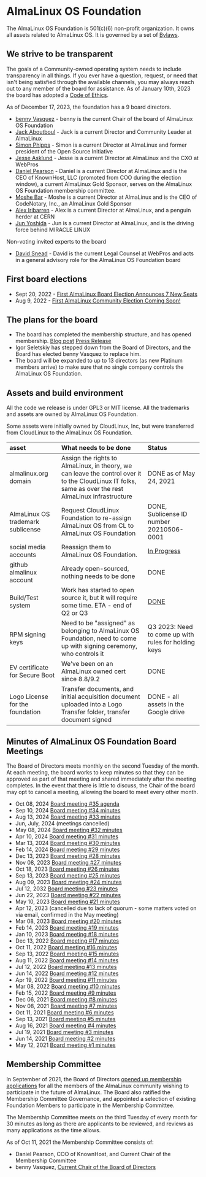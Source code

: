 # AlmaLinux OS Foundation

The AlmaLinux OS Foundation is 501(c)(6) non-profit organization. It owns all assets related to AlmaLinux OS. It is governed by a set of [Bylaws](https://almalinux.org/p/foundation-bylaws/). 

## We strive to be transparent

The goals of a Community-owned operating system needs to include transparency in all things. If you ever have a question, request, or need that isn't being satisfied through the available channels, you may always reach out to any member of the board for assistance. As of January 10th, 2023 the board has adopted a [Code of Ethics](https://drive.google.com/file/d/1ABs_XdwXLgpfAOXfNBw-_KoQuQofAORI/view?usp=share_link).

As of December 17, 2023, the foundation has a 9 board directors.
- [benny Vasquez](https://www.linkedin.com/in/bennyvasquez/) - benny is the current Chair of the board of AlmaLinux OS Foundation
- [Jack Aboutboul](https://www.linkedin.com/in/jackaboutboul/) - Jack is a current Director and Community Leader at AlmaLinux
- [Simon Phipps](https://en.wikipedia.org/wiki/Simon_Phipps_(programmer)) - Simon is a current Director at AlmaLinux and former president of the Open Source Initiative
- [Jesse Asklund](https://www.linkedin.com/in/jessejester/) - Jesse is a current Director at AlmaLinux and the CXO at WebPros
- [Daniel Pearson](https://www.linkedin.com/in/daniel-pearson-b2559b60/) - Daniel is a current Director at AlmaLinux and is the CEO of KnownHost, LLC (promoted from COO during the election window), a current AlmaLinux Gold Sponsor, serves on the AlmaLinux OS Foundation membership committee.
- [Moshe Bar](https://en.wikipedia.org/wiki/Moshe_Bar_(investor)) - Moshe is a current Director at AlmaLinux and is the CEO of CodeNotary, Inc., an AlmaLinux Gold Sponsor
- [Alex Iribarren](https://www.linkedin.com/in/iribarren/) - Alex is a current Director at AlmaLinux, and a penguin herder at CERN
- [Jun Yoshida](https://www.linkedin.com/in/jun-yoshida-6b4b5a16/) - Jun is a current Director at AlmaLinux, and is the driving force behind MIRACLE LINUX

Non-voting invited experts to the board
- [David Snead](https://www.linkedin.com/in/davidsnead) - David is the current Legal Counsel at WebPros and acts in a general advisory role for the AlmaLinux OS Foundation board

## First board elections

- Sept 20, 2022 - [First AlmaLinux Board Election Announces 7 New Seats](https://almalinux.org/blog/first-almalinux-board-election-announces-7-new-seats/)
- Aug 9, 2022 - [First AlmaLinux Community Election Coming Soon!](https://almalinux.org/blog/first-almalinux-os-foundation-election/)

## The plans for the board

- The board has completed the membership structure, and has opened membership. [Blog post](https://almalinux.org/blog/what-almalinux-foundation-membership-means-for-you/) [Press Release](https://www.businesswire.com/news/home/20211005005953/en/AlmaLinux-OS-Foundation-Membership-Opens-to-the-Public)
- Igor Seletskiy has stepped down from the Board of Directors, and the Board has elected benny Vasquez to replace him. 
- The board will be expanded to up to 13 directors (as new Platinum members arrive) to make sure that no single company controls the AlmaLinux OS Foundation.

## Assets and build environment

All the code we release is under GPL3 or MIT license.
All the trademarks and assets are owned by AlmaLinux OS Foundation.

Some assets were initially owned by CloudLinux, Inc, but were transferred from CloudLinux to the AlmaLinux OS Foundation.

| asset | What needs to be done | Status |
|:--- |:--- |:--- |
| almalinux.org domain | Assign the rights to AlmaLinux, in theory, we can leave the control over it to the CloudLinux IT folks, same as over the rest AlmaLinux infrastructure | DONE as of May 24, 2021 |
| AlmaLinux OS trademark sublicense | Request CloudLinux Foundation to re-assign AlmaLinux OS from CL to AlmaLinux OS Foundation | DONE, Sublicense ID number 20210506-0001 |
| social media accounts | Reassign them to AlmaLinux OS Foundation. | [In Progress](/Marketing.html#social-media-accounts) |
| github almalinux account | Already open-sourced, nothing needs to be done | DONE |
| Build/Test system | Work has started to open source it, but it will require some time. ETA - end of Q2 or Q3 | [DONE](https://github.com/AlmaLinux/build-system) |
| RPM signing keys | Need to be "assigned" as belonging to AlmaLinux OS Foundation, need to come up with signing ceremony, who controls it | Q3 2023: Need to come up with rules for holding keys |
| EV certificate for Secure Boot | We've been on an AlmaLinux owned cert since 8.8/9.2 |  DONE |
| Logo License for the foundation | Transfer documents, and initial acquisition document uploaded into a Logo Transfer folder, transfer document signed | DONE - all assets in the Google drive | 

## Minutes of AlmaLinux OS Foundation Board Meetings
<!-- To add minutes to this list, export the approved minutes from the meeting as a PDF, upload that PDF to the 'Published Minutes' folder, and provide a link to the PDF here -->

The Board of Directors meets monthly on the second Tuesday of the month. At each meeting, the board works to keep minutes so that they can be approved as part of that meeting and shared immediately after the meeting completes. In the event that there is little to discuss, the Chair of the board may opt to cancel a meeting, allowing the board to meet every other month. 

- Oct 08, 2024 [Board meeting #35 agenda](https://docs.google.com/document/d/1FZQsb3KNn1SD8InYPjWI3WnCm25a0oQ2BLjHlrf7KRo)
- Sep 10, 2024 [Board meeting #34 minutes](https://drive.google.com/file/d/1hSis_UUekbtPOh038tEiNpyqIe72vrOl/view)
- Aug 13, 2024 [Board meeting #33 minutes](https://drive.google.com/file/d/10k4DAo0K_XISKHdpxiLZDwPwei3zKVFH/view)
- Jun, July, 2024 (meetings cancelled)
- May 08, 2024 [Board meeting #32 minutes](https://drive.google.com/file/d/1rPU7QhRbLOsSrZBQcW5xQEItwgbP1Vt1/view)
- Apr 10, 2024 [Board meeting #31 minutes](https://drive.google.com/file/d/1A8DaxM9_4Cl927N4JEvUq7Sjs9e0VwMb/view)
- Mar 13, 2024 [Board meeting #30 minutes](https://drive.google.com/file/d/1IBJC4YrB8wMvUd8Nka4FBoDik4TYAw34/view)
- Feb 14, 2024 [Board meeting #29 minutes](https://drive.google.com/file/d/1pvtPWbg9CIEJWbIyb-xLd_4m93Z52DU9/view)
- Dec 13, 2023 [Board meeting #28 minutes](https://drive.google.com/file/d/1s-AyjmpykKkoO8h0khlIVj6Rqw8x2hEy/view)
- Nov 08, 2023 [Board meeting #27 minutes](https://drive.google.com/file/d/1mrl35cc1ASpqqvmHxzdxFfMJKja5574H/view)
- Oct 18, 2023 [Board meeting #26 minutes](https://drive.google.com/file/d/1tcAdwSuxb36LkBbY0pF0XDMlp02lLmTS/view)
- Sep 13, 2023 [Board meeting #25 minutes](https://drive.google.com/file/d/11whNmCaARxwlYhni_htvejf10NJNBCWJ/view)
- Aug 09, 2023 [Board meeting #24 minutes](https://drive.google.com/file/d/1aCoa7jZeBE5F1m3rXdORxJ80Ry6eCYGi/view)
- Jul 12, 2032 [Board meeting #23 minutes](https://drive.google.com/file/d/13q6udmzAEqHIoPf2cQJ-QJrYosaFWd_m/view)
- Jun 22, 2023 [Board meeting #22 minutes](https://drive.google.com/file/d/1FZhhMaLgrTd7fN50pGyZPdKEb9UJ6HF-/view)
- May 10, 2023 [Board meeting #21 minutes](https://drive.google.com/file/d/17ZykiqjnYcr6OTs-pCuBP2oUc4wKQYye/view)
- Apr 12, 2023 (cancelled due to lack of quorum - some matters voted on via email, confirmed in the May meeting)
- Mar 08, 2023 [Board meeting #20 minutes](https://drive.google.com/file/d/1nOwQd2WoXaywu64ZS60qwvyd0lPda1eB/view)
- Feb 14, 2023 [Board meeting #19 minutes](https://drive.google.com/file/d/1U7o8E1Y4ozS9smrD4vczLKkGSH76RK1E/view)
- Jan 10, 2023 [Board meeting #18 minutes](https://drive.google.com/file/d/1F4pJrldgJ8ysY64Y_9yDxd2BuNp-MKfs/view)
- Dec 13, 2022 [Board meeting #17 minutes](https://drive.google.com/file/d/18qyOYEgX-0kVrCGXzaVhdUqUKTwPzrud/view)
- Oct 11, 2022 [Board meeting #16 minutes](https://drive.google.com/file/d/1uTh_VK4qIHFSVA1gJjJRhC4JXB1paGgC/view)
- Sep 13, 2022 [Board meeting #15 minutes](https://drive.google.com/file/d/1KkqLjPie2EqMpL-wcfnAF0NG730vy-ci/view)
- Aug 11, 2022 [Board meeting #14 minutes](https://drive.google.com/file/d/1jCi_qP-1WISzze2_cvyK7SSEdGvhoYDo/view)
- Jul 12, 2022 [Board meeting #13 minutes](https://drive.google.com/file/d/1rptJ_BJrxuh5HThLs088satKg7Y6TtUM/view)
- Jun 14, 2022 [Board meeting #12 minutes](https://drive.google.com/file/d/1ObYS_7CYsidrRnBUI6rTfR5eOBJQxI6F/view)
- Apr 19, 2022 [Board meeting #11 minutes](https://drive.google.com/file/d/1hm-pB_E5S9ZxG8zHv6yDOpYTr7IgRt5n/view)
- Mar 08, 2022 [Board meeting #10 minutes](https://drive.google.com/file/d/1hSis_UUekbtPOh038tEiNpyqIe72vrOl/view)
- Feb 15, 2022 [Board meeting #9 minutes](https://drive.google.com/file/d/1UQZ2hPXEZgn2Ha8sGMGUr7-PRao7R4fb/view)
- Dec 06, 2021 [Board meeting #8 minutes](https://drive.google.com/file/d/1p-LQWuENiS-KZNPoB89Fblkey5TiJEeV/view)
- Nov 08, 2021 [Board meeting #7 minutes](https://drive.google.com/file/d/1X8BNjupxLusluUq2q-phwWMe0C0sGD_K/view)
- Oct 11, 2021 [Board meeting #6 minutes](https://drive.google.com/file/d/1q_7xDNOt4yieXnP5eF4kAcKWtmaAzQiq/view)
- Sep 13, 2021 [Board meeting #5 minutes](https://drive.google.com/file/d/1x5k1wUv9UtkNvXu-JBbVb9JFNPyo67vm/view)
- Aug 16, 2021 [Board meeting #4 minutes](https://drive.google.com/file/d/1TAXkQg2kh8Hj-yyF0Hyx1CIJsOg3QCtp/view)
- Jul 19, 2021 [Board meeting #3 minutes](https://drive.google.com/file/d/1YfpQMs2YRiozcMyGvHjeP1Nr2cp3hD9u/view)
- Jun 14, 2021 [Board meeting #2 minutes](https://drive.google.com/file/d/1hwcgIacCug0TESfohIB-mEiYs69BCLfv/view)
- May 12, 2021 [Board meeting #1 minutes](https://drive.google.com/file/d/1O2oNPu9rXxnu0IjYkdeS3dDfKN4YKVsJ/view)

## Membership Committee

In September of 2021, the Board of Directors [opened up membership applications](https://almalinux.org/blog/what-almalinux-foundation-membership-means-for-you/) for all the members of the AlmaLinux community wishing to participate in the future of AlmaLinux. The Board also ratified the Membership Committee Governance, and appointed a selection of existing Foundation Members to participate in the Membership Committee. 

The Membership Committee meets on the third Tuesday of every month for 30 minutes as long as there are applicants to be reviewed, and reviews as many applications as the time allows. 

As of Oct 11, 2021 the Membership Committee consists of:
- Daniel Pearson, COO of KnownHost, and Current Chair of the Membership Committee
- benny Vasquez, [Current Chair of the Board of Directors](https://almalinux.org/blog/hi-im-benny-how-can-i-help/)
